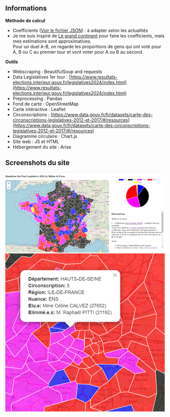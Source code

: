 ## Informations

**Méthode de calcul**
- Coefficients ([Voir le fichier JSON](json.html)) : à adapter selon les actualités
- Je me suis inspiré de [Le grand continent](https://legrandcontinent.eu/fr/2024/07/02/la-baisse-de-la-participation-au-second-tour-pourrait-donner-la-majorite-absolue-au-rn/#:~:text=Reports%20de%20voix%20dans%20les,4%20lignes%20et%2011%20colonnes.&text=Lors%20du%20premier%20tour%2C%20le,du%20premier%20tour%20de%202022.) pour faire les coefficients, mais mes estimations sont approximatives.  
  Pour un duel A-B, on regarde les proportions de gens qui ont voté pour A, B ou C au premier tour et vont voter pour A ou B au second.

**Outils**
- Webscraping : BeautifulSoup and requests
- Data Legislatives 1er tour : [https://www.resultats-elections.interieur.gouv.fr/legislatives2024/index.html](https://www.resultats-elections.interieur.gouv.fr/legislatives2024/index.html)
- Preprocessing : Pandas
- Fond de carte : OpenStreetMap
- Carte intéractive : Leaflet
- Circonscriptions : [https://www.data.gouv.fr/fr/datasets/carte-des-circonscriptions-legislatives-2012-et-2017/#/resources](https://www.data.gouv.fr/fr/datasets/carte-des-circonscriptions-legislatives-2012-et-2017/#/resources)
- Diagramme circulaire : Chart.js
- Site web : JS et HTML
- Hébergement du site : Arise

## Screenshots du site
![](images/Capture%20d’écran%202024-07-02%20154034.png)
![](images/Capture%20d’écran%202024-07-02%20154105.png)
